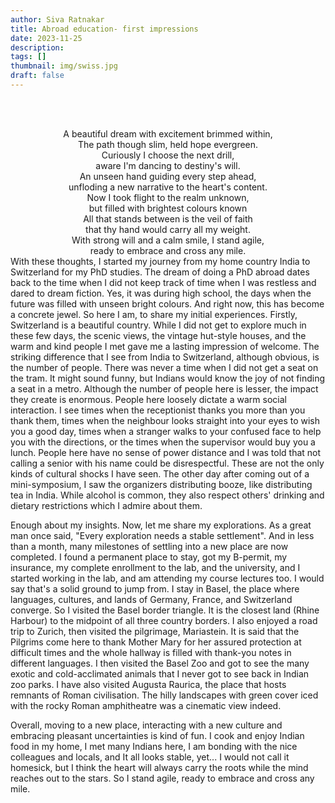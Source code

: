 ```yaml
---
author: Siva Ratnakar
title: Abroad education- first impressions
date: 2023-11-25
description: 
tags: []
thumbnail: img/swiss.jpg
draft: false
---
```

<br><br>

<center>
A beautiful dream with excitement brimmed within,<br>
The path though slim, held hope evergreen.<br>
Curiously I choose the next drill, <br>
aware I'm dancing to destiny's will.<br>
An unseen hand guiding every step ahead,<br> 
unfloding a new narrative to the heart's content.<br>
Now I took flight to the realm unknown,<br>
but filled with brightest colours known<br>
All that stands between is the veil of faith<br>
that thy hand would carry all my weight.<br>
With strong will and a calm smile, I stand agile,<br>
ready to embrace and cross any mile.<br>
</center>
With these thoughts, I started my journey from my home country India to Switzerland for my PhD studies.
The dream of doing a PhD abroad dates back to the time when I did not keep track of time when I was restless and dared to dream fiction. Yes, it was during high school, the days when the future was filled with unseen bright colours. And right now, this has become a concrete jewel. So here I am, to share my initial experiences.
Firstly, Switzerland is a beautiful country. While I did not get to explore much in these few days, the scenic views, the vintage hut-style houses, and the warm and kind people I met gave me a lasting impression of welcome. The striking difference that I see from India to Switzerland, although obvious, is the number of people. There was never a time when I did not get a seat on the tram. It might sound funny, but Indians would know the joy of not finding a seat in a metro. Although the number of people here is lesser, the impact they create is enormous. People here loosely dictate a warm social interaction. I see times when the receptionist thanks you more than you thank them, times when the neighbour looks straight into your eyes to wish you a good day, times when a stranger walks to your confused face to help you with the directions, or the times when the supervisor would buy you a lunch.
People here have no sense of power distance and I was told that not calling a senior with his name could be disrespectful. These are not the only kinds of cultural shocks I have seen. The other day after coming out of a mini-symposium, I saw the organizers distributing booze, like distributing tea in India. While alcohol is common, they also respect others' drinking and dietary restrictions which I admire about them.


Enough about my insights. Now, let me share my explorations. As a great man once said, "Every exploration needs a stable settlement". And in less than a month, many milestones of settling into a new place are now completed. I found a permanent place to stay, got my B-permit, my insurance, my complete enrollment to the lab, and the university, and I started working in the lab, and am attending my course lectures too. I would say that's a solid ground to jump from. I stay in Basel, the place where languages, cultures, and lands of Germany, France, and Switzerland converge. So I visited the Basel border triangle. It is the closest land (Rhine Harbour) to the midpoint of all three country borders. I also enjoyed a road trip to Zurich, then visited the pilgrimage, Mariastein. It is said that the Pilgrims come here to thank Mother Mary for her assured protection at difficult times and the whole hallway is filled with thank-you notes in different languages. I then visited the Basel Zoo and got to see the many exotic and cold-acclimated animals that I never got to see back in Indian zoo parks. I have also visited Augusta Raurica, the place that hosts remnants of Roman civilisation. The hilly landscapes with green cover iced with the rocky Roman amphitheatre was a cinematic view indeed.

Overall, moving to a new place, interacting with a new culture and embracing pleasant uncertainties is kind of fun. I cook and enjoy Indian food in my home, I met many Indians here, I am bonding with the nice colleagues and locals, and It all looks stable, yet... I would not call it homesick, but I think the heart will always carry the roots while the mind reaches out to the stars. So I stand agile, ready to embrace and cross any mile.